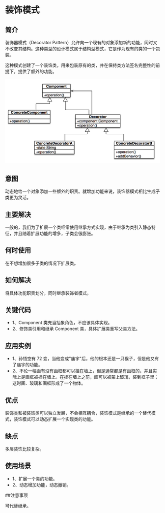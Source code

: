 # 装饰模式

## 简介

装饰器模式（Decorator Pattern）允许向一个现有的对象添加新的功能，同时又不改变其结构。这种类型的设计模式属于结构型模式，它是作为现有的类的一个包装。

这种模式创建了一个装饰类，用来包装原有的类，并在保持类方法签名完整性的前提下，提供了额外的功能。

![装饰模式.png](装饰模式.png)

## 意图

动态地给一个对象添加一些额外的职责。就增加功能来说，装饰器模式相比生成子类更为灵活。

## 主要解决

一般的，我们为了扩展一个类经常使用继承方式实现，由于继承为类引入静态特征，并且随着扩展功能的增多，子类会很膨胀。

## 何时使用

在不想增加很多子类的情况下扩展类。

## 如何解决

将具体功能职责划分，同时继承装饰者模式。

## 关键代码

*  1、Component 类充当抽象角色，不应该具体实现。 
*  2、修饰类引用和继承 Component 类，具体扩展类重写父类方法。

## 应用实例 

* 1、孙悟空有 72 变，当他变成"庙宇"后，他的根本还是一只猴子，但是他又有了庙宇的功能。 
* 2、不论一幅画有没有画框都可以挂在墙上，但是通常都是有画框的，并且实际上是画框被挂在墙上。在挂在墙上之前，画可以被蒙上玻璃，装到框子里；这时画、玻璃和画框形成了一个物体。

## 优点

装饰类和被装饰类可以独立发展，不会相互耦合，装饰模式是继承的一个替代模式，装饰模式可以动态扩展一个实现类的功能。

## 缺点

多层装饰比较复杂。

## 使用场景

* 1、扩展一个类的功能。 
* 2、动态增加功能，动态撤销。

##注意事项

可代替继承。




